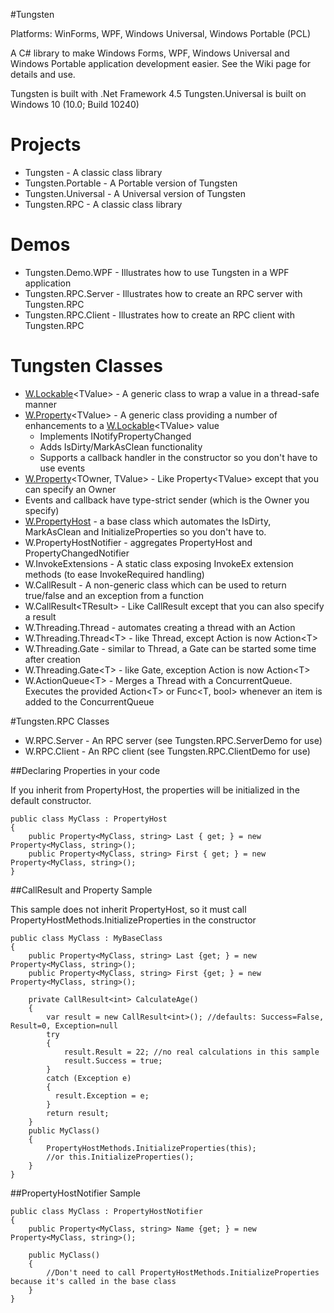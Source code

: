 #Tungsten

Platforms: WinForms, WPF, Windows Universal, Windows Portable (PCL)

A C# library to make Windows Forms, WPF, Windows Universal and Windows Portable application development easier.  See the Wiki page for details and use.

Tungsten is built with .Net Framework 4.5
Tungsten.Universal is built on Windows 10 (10.0; Build 10240)

# Projects
* Tungsten - A classic class library
* Tungsten.Portable - A Portable version of Tungsten
* Tungsten.Universal - A Universal version of Tungsten
* Tungsten.RPC - A classic class library

# Demos
* Tungsten.Demo.WPF - Illustrates how to use Tungsten in a WPF application
* Tungsten.RPC.Server - Illustrates how to create an RPC server with Tungsten.RPC
* Tungsten.RPC.Client - Illustrates how to create an RPC client with Tungsten.RPC

# Tungsten Classes
* [W.Lockable](https://github.com/mode51/Tungsten/wiki/Lockable-TValue-)\<TValue\> - A generic class to wrap a value in a thread-safe manner
* [W.Property](https://github.com/mode51/Tungsten/wiki/Property-TValue)\<TValue\> - A generic class providing a number of enhancements to a [W.Lockable](https://github.com/mode51/Tungsten/wiki/Lockable-TValue-)\<TValue\> value
    * Implements INotifyPropertyChanged
    * Adds IsDirty/MarkAsClean functionality
    * Supports a callback handler in the constructor so you don't have to use events
* [W.Property](https://github.com/mode51/Tungsten/wiki/Property-TOwner,-TValue)\<TOwner, TValue\> - Like Property\<TValue\> except that you can specify an Owner
* Events and callback have type-strict sender (which is the Owner you specify)
* [W.PropertyHost](https://github.com/mode51/Tungsten/wiki/PropertyHost) - a base class which automates the IsDirty, MarkAsClean and InitializeProperties so you don't have to.
* W.PropertyHostNotifier - aggregates PropertyHost and PropertyChangedNotifier
* W.InvokeExtensions - A static class exposing InvokeEx extension methods (to ease InvokeRequired handling)
* W.CallResult - A non-generic class which can be used to return true/false and an exception from a function
* W.CallResult\<TResult\> - Like CallResult except that you can also specify a result
* W.Threading.Thread - automates creating a thread with an Action
* W.Threading.Thread\<T\> - like Thread, except Action is now Action\<T\>
* W.Threading.Gate - similar to Thread, a Gate can be started some time after creation
* W.Threading.Gate\<T\> - like Gate, exception Action is now Action\<T\>
* W.ActionQueue\<T\> - Merges a Thread with a ConcurrentQueue.  Executes the provided Action\<T\> or Func\<T, bool\> whenever an item is added to the ConcurrentQueue

#Tungsten.RPC Classes
* W.RPC.Server - An RPC server (see Tungsten.RPC.ServerDemo for use)
* W.RPC.Client - An RPC client (see Tungsten.RPC.ClientDemo for use)

##Declaring Properties in your code

If you inherit from PropertyHost, the properties will be initialized in the default constructor.

    public class MyClass : PropertyHost
    {
        public Property<MyClass, string> Last { get; } = new Property<MyClass, string>();
        public Property<MyClass, string> First { get; } = new Property<MyClass, string>();
    }

##CallResult and Property Sample

This sample does not inherit PropertyHost, so it must call PropertyHostMethods.InitializeProperties in the constructor

    public class MyClass : MyBaseClass
    {
        public Property<MyClass, string> Last {get; } = new Property<MyClass, string>();
        public Property<MyClass, string> First {get; } = new Property<MyClass, string>();
        
        private CallResult<int> CalculateAge()
        {
            var result = new CallResult<int>(); //defaults: Success=False, Result=0, Exception=null
            try
            {
                result.Result = 22; //no real calculations in this sample
                result.Success = true;
            }
            catch (Exception e)
            {
              result.Exception = e;
            }
            return result;
        }
        public MyClass()
        {
            PropertyHostMethods.InitializeProperties(this);
            //or this.InitializeProperties();            
        }
    }

##PropertyHostNotifier Sample

    public class MyClass : PropertyHostNotifier
    {
        public Property<MyClass, string> Name {get; } = new Property<MyClass, string>();
        
        public MyClass()
        {
            //Don't need to call PropertyHostMethods.InitializeProperties because it's called in the base class
        }
    }
